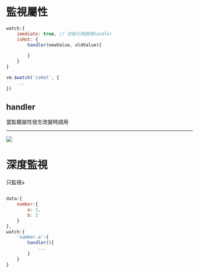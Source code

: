 # 監視屬性
```js
watch:{
	imediate: true, // 初始化時調用handler
	isHot: {
		handler(newValue, oldValue){
		
		}
	}
}
```

```js
vm.$watch('isHot', {
	...
})
```

## handler 
當監聽屬性發生改變時調用


---

![](https://i.imgur.com/A3s5XEy.png)


# 深度監視
只監視`a`
```js

data:{
	number:{
		a: 1,
		b: 2
	}
},
watch:{
	'number.a':{
		handler(){
			...
		}
	}
}
```

